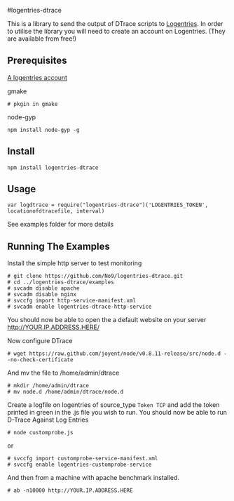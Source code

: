 #logentries-dtrace

This is a library to send the output of DTrace scripts to [Logentries](https://logentries.com). In order to utilise the library you will need to create an account on Logentries. (They are available from free!) 

## Prerequisites

[A logentries account](https://logentries.com)

gmake
 
```
# pkgin in gmake 
```
node-gyp

```
npm install node-gyp -g
```

## Install 
```
npm install logentries-dtrace
```

## Usage 
```
var logdtrace = require("logentries-dtrace")('LOGENTRIES_TOKEN', locationofdtracefile, interval)
```
See examples folder for more details

## Running The Examples

Install the simple http server to test monitoring

```
# git clone https://github.com/No9/logentries-dtrace.git
# cd ../logentries-dtrace/examples
# svcadm disable apache
# svcadm disable nginx
# svccfg import http-service-manifest.xml 
# svcadm enable logentries-dtrace-http-service
```

You should now be able to open the a default website on your server 
http://YOUR.IP.ADDRESS.HERE/

Now configure DTrace 

```
# wget https://raw.github.com/joyent/node/v0.8.11-release/src/node.d --no-check-certificate
```

And mv the file to /home/admin/dtrace

```
# mkdir /home/admin/dtrace
# mv node.d /home/admin/dtrace/node.d
```
Create a logfile on logentries of source_type `Token TCP` and add the token printed in green in the .js file you wish to run.
You should now be able to run D-Trace Against Log Entries

```
# node customprobe.js
```
or
```
# svccfg import customprobe-service-manifest.xml
# svccfg enable logentries-customprobe-service
```

And then from a machine with apache benchmark installed. 

```
# ab -n10000 http://YOUR.IP.ADDRESS.HERE
```
